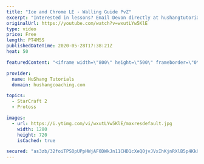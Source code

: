 ```yaml
---
title: "Ice and Chrome LE - Walling Guide PvZ"
excerpt: "Interested in lessons? Email Devon directly at hushangtutorials@outlook.com ------------------------------------------------------------------------------------------------------- Want to support HuShang Tutorials directly? Patreon is a website where you can contribute a monthly donation that will help"
originalUrl: https://youtube.com/watch?v=wxutLYw5KlE
type: video
price: Free
length: PT4M5S
publishedDateTime: 2020-05-28T17:38:21Z
heat: 50

featuredContent: "<iframe width=\"800\" height=\"500\" frameborder=\"0\" src=\"https://www.youtube.com/embed/wxutLYw5KlE\" allow=\"accelerometer; autoplay; encrypted-media; gyroscope; picture-in-picture\" allowfullscreen></iframe>"

provider:
  name: HuShang Tutorials
  domain: hushangcoaching.com

topics:
  - StarCraft 2
  - Protoss

images:
  - url: https://i.ytimg.com/vi/wxutLYw5KlE/maxresdefault.jpg
    width: 1280
    height: 720
    isCached: true

secured: "as3zb/32foiTPSOpUPpHWjAF0DWkJn11CHD1cXeQ0jvJVxIhKjnRXlB5p4KkXIzKy6AkhLH4wN9mXqq/Ldxt1VGSBis8RRIisq59M5GvqT1NXDwlXiiLpEATc7y+/viXDqhtfDOnSwZekvUD/aZpch+U8eC4FAXlLmuiuApHZrxOpGwHowviWbCubF0L2UGiepnXJlRlCBClJbiplxh0BuJM1dG3tbaHDnKENYKS5AwEQL2I50pkZd2/+gMXSuWMKoWACFxfWi/u4r3hCmzxzfR0HhCONko/vgxqaEo0IZITKhU9Dc8ZdoP6UEkDJrsP9zAJ0h5EER437yzImUicnDu/xTh2HBeA8395x4shpkgm9A4xOg5hEQJDRDRXbV1YOVIpdiSjyyYLeSJyjVNeS5GhmHKf5k4FcBXTpBYOW6U=;uSuc/N5nZKs/n5k0ybyShg=="
---
```


